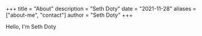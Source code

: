 +++
title = "About"
description = "Seth Doty"
date = "2021-11-28"
aliases = ["about-me", "contact"]
author = "Seth Doty"
+++

Hello, I'm Seth Doty
